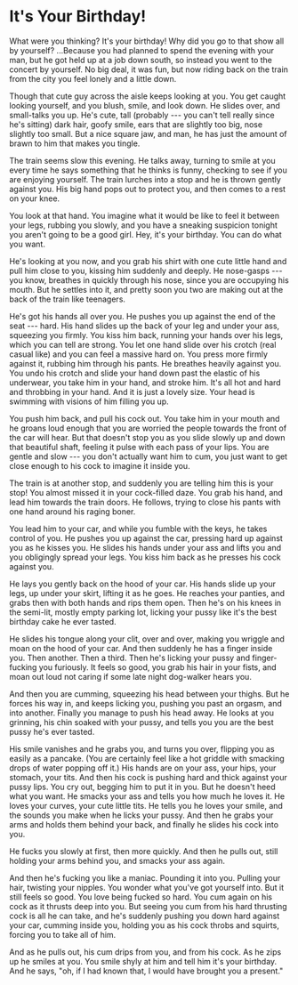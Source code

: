 
# It's Your Birthday!


What were you thinking? It's your birthday! Why did you go to that show
all by yourself? ...Because you had planned to spend the evening with
your man, but he got held up at a job down south, so instead you went to
the concert by yourself. No big deal, it was fun, but now riding back on
the train from the city you feel lonely and a little down.

Though that cute guy across the aisle keeps looking at you. You get
caught looking yourself, and you blush, smile, and look down. He slides
over, and small-talks you up. He's cute, tall (probably --- you can't
tell really since he's sitting) dark hair, goofy smile, ears that are
slightly too big, nose slightly too small. But a nice square jaw, and
man, he has just the amount of brawn to him that makes you tingle.

The train seems slow this evening. He talks away, turning to smile at
you every time he says something that he thinks is funny, checking to
see if you are enjoying yourself. The train lurches into a stop and he
is thrown gently against you. His big hand pops out to protect you, and
then comes to a rest on your knee.

You look at that hand. You imagine what it would be like to feel it
between your legs, rubbing you slowly, and you have a sneaking suspicion
tonight you aren't going to be a good girl. Hey, it's your birthday. You
can do what you want.

He's looking at you now, and you grab his shirt with one cute little
hand and pull him close to you, kissing him suddenly and deeply. He
nose-gasps --- you know, breathes in quickly through his nose, since you
are occupying his mouth. But he settles into it, and pretty soon you two
are making out at the back of the train like teenagers.

He's got his hands all over you. He pushes you up against the end of
the seat --- hard. His hand slides up the back of your leg and under your
ass, squeezing you firmly. You kiss him back, running your hands over
his legs, which you can tell are strong. You let one hand slide over
his crotch (real casual like) and you can feel a massive hard on. You
press more firmly against it, rubbing him through his pants. He breathes
heavily against you. You undo his crotch and slide your hand down past
the elastic of his underwear, you take him in your hand, and stroke
him. It's all hot and hard and throbbing in your hand. And it is just a
lovely size. Your head is swimming with visions of him filling you up.

You push him back, and pull his cock out. You take him in your mouth and
he groans loud enough that you are worried the people towards the front
of the car will hear. But that doesn't stop you as you slide slowly up
and down that beautiful shaft, feeling it pulse with each pass of your
lips. You are gentle and slow --- you don't actually want him to cum, you
just want to get close enough to his cock to imagine it inside you.

The train is at another stop, and suddenly you are telling him this is
your stop! You almost missed it in your cock-filled daze. You grab his
hand, and lead him towards the train doors. He follows, trying to close
his pants with one hand around his raging boner.

You lead him to your car, and while you fumble with the keys, he takes
control of you. He pushes you up against the car, pressing hard up
against you as he kisses you. He slides his hands under your ass and
lifts you and you obligingly spread your legs. You kiss him back as he
presses his cock against you.

He lays you gently back on the hood of your car. His hands slide up
your legs, up under your skirt, lifting it as he goes. He reaches your
panties, and grabs then with both hands and rips them open. Then he's on
his knees in the semi-lit, mostly empty parking lot, licking your pussy
like it's the best birthday cake he ever tasted.

He slides his tongue along your clit, over and over, making you wriggle
and moan on the hood of your car. And then suddenly he has a finger
inside you. Then another. Then a third. Then he's licking your pussy and
finger-fucking you furiously. It feels so good, you grab his hair in
your fists, and moan out loud not caring if some late night dog-walker
hears you.

And then you are cumming, squeezing his head between your thighs. But he
forces his way in, and keeps licking you, pushing you past an orgasm,
and into another. Finally you manage to push his head away. He looks at
you grinning, his chin soaked with your pussy, and tells you you are the
best pussy he's ever tasted.

His smile vanishes and he grabs you, and turns you over, flipping you
as easily as a pancake. (You are certainly feel like a hot griddle with
smacking drops of water popping off it.) His hands are on your ass, your
hips, your stomach, your tits. And then his cock is pushing hard and
thick against your pussy lips. You cry out, begging him to put it in
you. But he doesn't heed what you want. He smacks your ass and tells
you how much he loves it. He loves your curves, your cute little tits.
He tells you he loves your smile, and the sounds you make when he licks
your pussy. And then he grabs your arms and holds them behind your back,
and finally he slides his cock into you.

He fucks you slowly at first, then more quickly. And then he pulls out,
still holding your arms behind you, and smacks your ass again.

And then he's fucking you like a maniac. Pounding it into you. Pulling
your hair, twisting your nipples. You wonder what you've got yourself
into. But it still feels so good. You love being fucked so hard. You cum
again on his cock as it thrusts deep into you. But seeing you cum from
his hard thrusting cock is all he can take, and he's suddenly pushing
you down hard against your car, cumming inside you, holding you as his
cock throbs and squirts, forcing you to take all of him.

And as he pulls out, his cum drips from you, and from his cock. As he
zips up he smiles at you. You smile shyly at him and tell him it's your
birthday. And he says, "oh, if I had known that, I would have brought
you a present."




